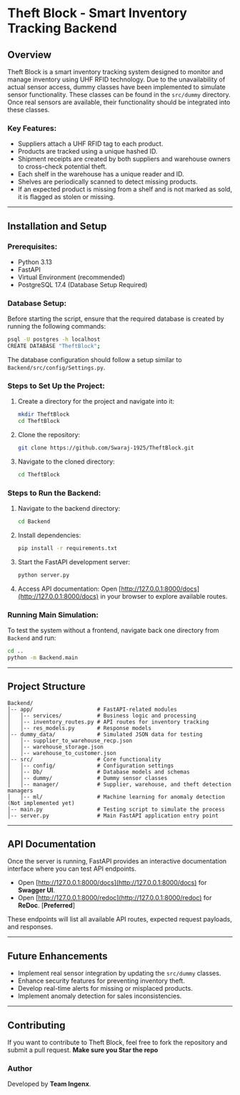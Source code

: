 # Theft Block - Smart Inventory Tracking Backend

## Overview

Theft Block is a smart inventory tracking system designed to monitor and manage inventory using UHF RFID technology. Due to the unavailability of actual sensor access, dummy classes have been implemented to simulate sensor functionality. These classes can be found in the `src/dummy` directory. Once real sensors are available, their functionality should be integrated into these classes.

### Key Features:

- Suppliers attach a UHF RFID tag to each product.
- Products are tracked using a unique hashed ID.
- Shipment receipts are created by both suppliers and warehouse owners to cross-check potential theft.
- Each shelf in the warehouse has a unique reader and ID.
- Shelves are periodically scanned to detect missing products.
- If an expected product is missing from a shelf and is not marked as sold, it is flagged as stolen or missing.

---

## Installation and Setup

### Prerequisites:

- Python 3.13
- FastAPI
- Virtual Environment (recommended)
- PostgreSQL 17.4 (Database Setup Required)

### Database Setup:

Before starting the script, ensure that the required database is created by running the following commands:

```sh
psql -U postgres -h localhost
CREATE DATABASE "TheftBlock";
```

The database configuration should follow a setup similar to `Backend/src/config/Settings.py`.

### Steps to Set Up the Project:

1. Create a directory for the project and navigate into it:
   ```sh
   mkdir TheftBlock
   cd TheftBlock
   ```
2. Clone the repository:
   ```sh
   git clone https://github.com/Swaraj-1925/TheftBlock.git
   ```
3. Navigate to the cloned directory:
   ```sh
   cd TheftBlock
   ```

### Steps to Run the Backend:

1. Navigate to the backend directory:
   ```sh
   cd Backend
   ```
2. Install dependencies:
   ```sh
   pip install -r requirements.txt
   ```
3. Start the FastAPI development server:
   ```sh
   python server.py
   ```
4. Access API documentation:
   Open [http://127.0.0.1:8000/docs](http://127.0.0.1:8000/docs) in your browser to explore available routes.

### Running Main Simulation:

To test the system without a frontend, navigate back one directory from `Backend` and run:

```sh
cd ..
python -m Backend.main
```

---

## Project Structure

```
Backend/
│-- app/                    # FastAPI-related modules
│   │-- services/           # Business logic and processing
│   │-- inventory_routes.py # API routes for inventory tracking
│   │-- res_models.py       # Response models
│-- dummy_data/             # Simulated JSON data for testing
│   │-- supplier_to_warehouse_recp.json
│   │-- warehouse_storage.json
│   │-- warehouse_to_customer.json
│-- src/                    # Core functionality
│   │-- config/             # Configuration settings
│   │-- Db/                 # Database models and schemas
│   │-- dummy/              # Dummy sensor classes
│   │-- manager/            # Supplier, warehouse, and theft detection managers
│   │-- ml/                 # Machine learning for anomaly detection (Not implemented yet)
│-- main.py                 # Testing script to simulate the process
│-- server.py               # Main FastAPI application entry point
```

---

## API Documentation

Once the server is running, FastAPI provides an interactive documentation interface where you can test API endpoints.

- Open [http://127.0.0.1:8000/docs](http://127.0.0.1:8000/docs) for **Swagger UI**.
- Open [http://127.0.0.1:8000/redoc](http://127.0.0.1:8000/redoc) for **ReDoc**. [**Preferred**]

These endpoints will list all available API routes, expected request payloads, and responses.

---

## Future Enhancements

- Implement real sensor integration by updating the `src/dummy` classes.
- Enhance security features for preventing inventory theft.
- Develop real-time alerts for missing or misplaced products.
- Implement anomaly detection for sales inconsistencies.

---

## Contributing

If you want to contribute to Theft Block, feel free to fork the repository and submit a pull request. **Make sure you Star the repo**

### Author

Developed by **Team Ingenx**.

